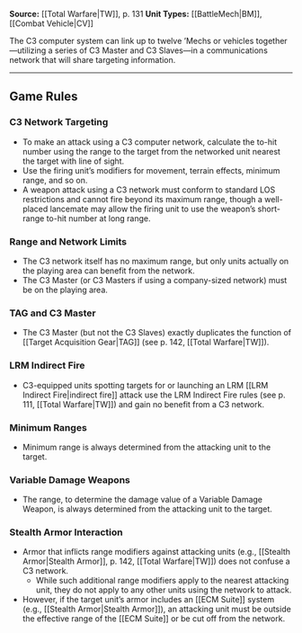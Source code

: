
**Source:** [[Total Warfare|TW]], p. 131 
**Unit Types:** [[BattleMech|BM]], [[Combat Vehicle|CV]]  

The C3 computer system can link up to twelve ’Mechs or vehicles together—utilizing a series of C3 Master and C3 Slaves—in a communications network that will share targeting information.  

---
## Game Rules  

### C3 Network Targeting  
- To make an attack using a C3 computer network, calculate the to-hit number using the range to the target from the networked unit nearest the target with line of sight.  
- Use the firing unit’s modifiers for movement, terrain effects, minimum range, and so on.  
- A weapon attack using a C3 network must conform to standard LOS restrictions and cannot fire beyond its maximum range, though a well-placed lancemate may allow the firing unit to use the weapon’s short-range to-hit number at long range.  

### Range and Network Limits  
- The C3 network itself has no maximum range, but only units actually on the playing area can benefit from the network.  
- The C3 Master (or C3 Masters if using a company-sized network) must be on the playing area.  

### TAG and C3 Master  
- The C3 Master (but not the C3 Slaves) exactly duplicates the function of [[Target Acquisition Gear|TAG]] (see p. 142, [[Total Warfare|TW]]).  

### LRM Indirect Fire  
- C3-equipped units spotting targets for or launching an LRM [[LRM Indirect Fire|indirect fire]] attack use the LRM Indirect Fire rules (see p. 111, [[Total Warfare|TW]]) and gain no benefit from a C3 network.  

### Minimum Ranges  
- Minimum range is always determined from the attacking unit to the target.  

### Variable Damage Weapons  
- The range, to determine the damage value of a Variable Damage Weapon, is always determined from the attacking unit to the target.  

### Stealth Armor Interaction  
- Armor that inflicts range modifiers against attacking units (e.g., [[Stealth Armor|Stealth Armor]], p. 142, [[Total Warfare|TW]]) does not confuse a C3 network.  
  - While such additional range modifiers apply to the nearest attacking unit, they do not apply to any other units using the network to attack.  
- However, if the target unit’s armor includes an [[ECM Suite]] system (e.g., [[Stealth Armor|Stealth Armor]]), an attacking unit must be outside the effective range of the [[ECM Suite]] or be cut off from the network.  
